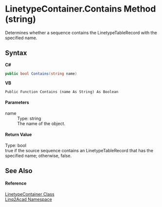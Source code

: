 # LinetypeContainer.Contains Method (string)
 

Determines whether a sequence contains the LinetypeTableRecord with the specified name.

## Syntax

**C#**<br />
``` C#
public bool Contains(string name)
```

**VB**<br />
``` VB
Public Function Contains (name As String) As Boolean
```


#### Parameters
<dl><dt>name</dt><dd>Type: string<br />The name of the object.</dd></dl>

#### Return Value
Type: bool<br />true if the source sequence contains an LinetypeTableRecord that has the specified name; otherwise, false.

## See Also


#### Reference
<a href="T_Linq2Acad_LinetypeContainer.md">LinetypeContainer Class</a><br /><a href="N_Linq2Acad.md">Linq2Acad Namespace</a><br />
